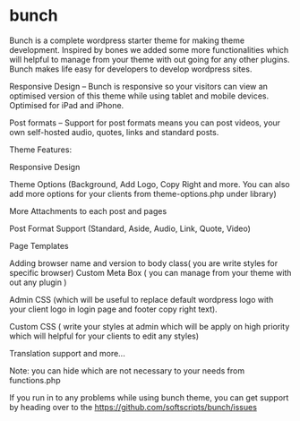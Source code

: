 bunch
=====

Bunch is a complete wordpress starter theme for making theme development. Inspired by bones we added some more functionalities which will helpful to manage from your theme with out going for any other plugins. Bunch makes life easy for developers to develop wordpress sites.

Responsive Design – Bunch is responsive so your visitors can view an optimised version of this theme while using tablet and mobile devices. Optimised for iPad and iPhone.

Post formats – Support for post formats means you can post videos, your own self-hosted audio, quotes, links and standard posts.

Theme Features:

Responsive Design

Theme Options (Background, Add Logo, Copy Right and more.  You can also add more options for your clients from theme-options.php under library)

More Attachments to each post and pages

Post Format Support (Standard, Aside, Audio, Link, Quote, Video)

Page Templates

Adding browser name and version to body class( you are write styles for specific browser)
Custom Meta Box ( you can manage from your theme with out any plugin )

Admin CSS (which will be useful to replace default wordpress logo with your client logo in login page and footer copy right text).

Custom CSS ( write your styles at admin which will be apply on high priority which will helpful for your clients to edit any styles)

Translation support and more...

Note: you can hide which are not necessary to your needs from functions.php

If you run in to any problems while using bunch theme, you can get support by heading over to the https://github.com/softscripts/bunch/issues
